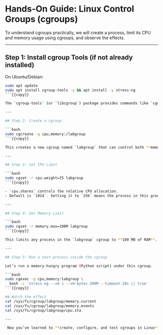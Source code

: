# Hands-On Guide: Linux Control Groups (cgroups)

To understand cgroups practically, we will create a process, limit its CPU and memory usage using cgroups, and observe the effects.

---

## Step 1: Install cgroup Tools (if not already installed)

On Ubuntu/Debian:

```bash
sudo apt update
sudo apt install cgroup-tools -y && apt install -y stress-ng
```{{copy}}

The `cgroup-tools` (or `libcgroup`) package provides commands like `cgcreate`, `cgexec`, and `cgset` that help us manage cgroups easily.

---

## Step 2: Create a cgroup

```bash
sudo cgcreate -g cpu,memory:/labgroup
```{{copy}}

This creates a new cgroup named `labgroup` that can control both **memory** and **CPU** usage. The path `/sys/fs/cgroup/` will now have a `labgroup` directory.

---

## Step 3: Set CPU Limit

```bash
sudo cgset -r cpu.weight=25 labgroup
```{{copy}}

- `cpu.shares` controls the relative CPU allocation.  
- Default is `1024`. Setting it to `256` means the process in this group gets **about 1/4 CPU share** compared to normal processes.

---

## Step 4: Set Memory Limit

```bash
sudo cgset -r memory.max=100M labgroup
```{{copy}}

This limits any process in the `labgroup` cgroup to **100 MB of RAM**. If it exceeds, the kernel’s OOM (Out-of-Memory) killer will terminate it.

---

## Step 5: Run a test process inside the cgroup 

Let’s run a memory-hungry program (Python script) under this cgroup.

```bash
sudo cgexec -g cpu,memory:labgroup \
  bash -c 'stress-ng --vm 1 --vm-bytes 200M --timeout 20s || true'
```{{copy}}

## Watch the effect
cat /sys/fs/cgroup/labgroup/memory.current
cat /sys/fs/cgroup/labgroup/memory.events
cat /sys/fs/cgroup/labgroup/cpu.sta

---

 Now you’ve learned to **create, configure, and test cgroups in Linux**

